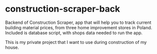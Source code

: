 # construction-scraper-back
Backend of Construction Scraper, app that will help you to track current building material prices, from three home improvement stores in Poland.
Included is database script, with shops data needed to run the app.

This is my private project that I want to use during construction of my house.

